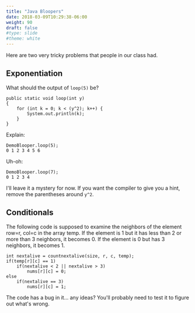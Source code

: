 ```yaml
---
title: "Java Bloopers"
date: 2018-03-09T10:29:38-06:00
weight: 90
draft: false
#type: slide
#theme: white
---
```


Here are two very tricky problems that people in our class had.

## Exponentiation

What should the output of `loop(5)` be?

    public static void loop(int y)
    {
        for (int k = 0; k < (y^2); k++) {
            System.out.println(k);
        }
    }
    

Explain:

    DemoBlooper.loop(5);
    0 1 2 3 4 5 6 
    
Uh-oh:

    DemoBlooper.loop(7);
    0 1 2 3 4 
    
I'll leave it a mystery for now. If you want the compiler to give you
a hint, remove the parentheses around `y^2`.

## Conditionals

The following code is supposed to examine the neighbors of the element
row=r, col=c in the array temp. If the element is 1 but it has less
than 2 or more than 3 neighbors, it becomes 0. If the element is 0 but
has 3 neighbors, it becomes 1.

    int nextalive = countnextalive(size, r, c, temp);
    if(temp[r][c] == 1)
        if(nextalive < 2 || nextalive > 3)
            nums[r][c] = 0;
    else
        if(nextalive == 3)
            nums[r][c] = 1;

The code has a bug in it... any ideas? You'll probably need to test it
to figure out what's wrong.



